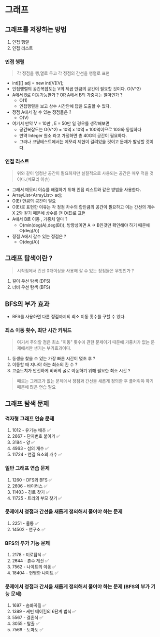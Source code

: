 # 그래프

## 그래프를 저장하는 방법
1. 인접 행렬
2. 인접 리스트 

### 인접 행렬 
> 각 정점을 행,열로 두고 각 정점의 간선을 행렬로 표현

- int[][] adj = new int[V][V];
- 인접행렬의 공간복잡도는 V의 제곱 만큼의 공간이 필요할 것이다. O(V^2)
- A에서 B로 이동가능한가 ? OR A에서 B의 가중치는 얼마인가 ? 
  - O(1)
  - 인접행렬을 보고 상수 시간안에 답을 도출할 수 있다. 
- 정점 A에서 갈 수 있는 정점들은 ? 
  - O(V)
- 여기서 만약 V = 10만 , E = 50만 일 경우를 생각해보면 
  - 공간복잡도는 O(V^2) = 10억 x 10억 = 100억이므로 10G와 동일하다 
  - 만약 Integer 원소 라고 가정하면 총 40G의 공간이 필요하다.
  - 그러나 코딩테스트에서는 메모리 제한이 걸려있을 것이고 문제가 발생할 것이다.

### 인접 리스트
> 위와 같이 엄청난 공간이 필요하지만 실질적으로 사용되는 공간은 매우 적을 것이다.(메모리 이슈)

- 그래서 메모리 이슈를 해결하기 위해 인접 리스트와 같은 방법을 사용한다. 
- ArrayList<ArrayList<Integer>> adj;
- O(E) 만큼의 공간이 필요 
- O(E)로 표현한 이유는 각 정점 차수의 합만큼의 공간이 필요하고 이는 간선의 개수 X 2와 같기 때문에 상수를 땐 O(E)로 표현
- A에서 B로 이동 , 가중치 얼마 ? 
  - O(min(deg(A),deg(B))), 방향성이면 A -> B인것만 확인해야 하기 때문에 O(deg(A))
- 정점 A에서 갈수 있는 정점은 ? 
  - O(deg(A))

## 그래프 탐색이란 ? 
> 시작점에서 간선 0개이상을 사용해 갈 수 있는 정점들은 무엇인가 ?

1. 깊이 우선 탐색 (DFS)
2. 너비 우선 탐색 (BFS)

## BFS의 부가 효과 

- BFS를 사용하면 다른 정점까지의 최소 이동 횟수를 구할 수 있다. 

### 최소 이동 횟수, 최단 시간 키워드 
> 여기서 주의할 점은 최소 "이동" 횟수에 관한 문제이기 때문에 가중치가 없는 문제에서만 생기는 부가효과이다.

1. 동생을 찾을 수 있는 가장 빠른 시간이 몇초 후 ? 
2. 이동할 때 지나야 하는 최소의 칸 수 ? 
3. 고슴도치가 안전하게 비버의 굴로 이동하기 위해 필요한 최소 시간 ? 

> 때로는 그래프가 없는 문제에서 정점과 간선을 새롭게 정의한 후 풀어줘야 하기 때문에 많은 연습 필요




## 그래프 탐색 문제 

### 격자형 그래프 연습 문제
1. 1012 - 유기농 배추 ✅
2. 2667 - 단지번호 붙이기 ✅
3. 3184 - 양 ✅
4. 4963 - 섬의 개수 ✅
5. 11724 - 연결 요소의 개수 ✅

### 일반 그래프 연습 문제 
1. 1260 - DFS와 BFS ✅
2. 2606 - 바이러스 ✅
3. 11403 - 경로 찾기 ✅
4. 11725 - 트리의 부모 찾기 ✅

### 문제에서 정점과 간선을 새롭게 정의해서 풀어야 하는 문제
1. 2251 - 물통 ✅
2. 14502 - 연구소 ✅

### BFS의 부가 기능 문제 
1. 2178 - 미로탐색 ✅
2. 2644 - 촌수 계산 ✅
3. 7562 - 나이트의 이동 ✅
4. 18404 - 현명한 나이트 ✅

### 문제에서 정점과 간서을 새롭게 정의해서 풀어야 하는 문제 (BFS의 부가 기능 문제)
1. 1697 - 숨바꼭질 ✅
2. 1389 - 케빈 베이컨의 6단계 법칙 ✅
3. 5567 - 결혼식 ✅
4. 3055 - 탈출 ✅
5. 7569 - 토마토 ✅
